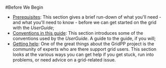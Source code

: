#Before We Begin

* [Prerequisites](before-we-begin/prerequisites.html):
This section gives a brief run-down of
what you'll need - and what you'll need to know - before
we can get started on the grid with the _UserGuide_;
* [Conventions in this guide](before-we-begin/conventions.html): 
This section introduces some of the conventions used by
the _UserGuide_.
A guide to the guide, if you will;
* [Getting help](before-we-begin/getting-help.html):
One of the great things about the GridPP project
is the community of 
experts who are there support grid users.
This section looks at the various ways you can get help
if you get stuck, run into problems, or need advice
on a grid-related issue.
